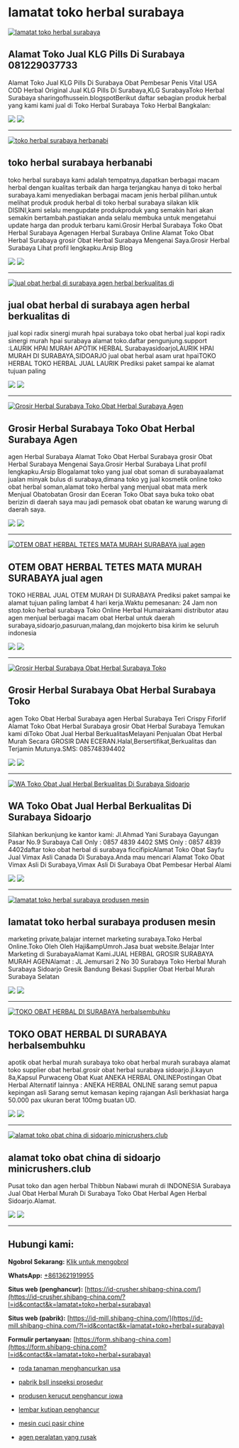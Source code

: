 # lamatat toko herbal surabaya

<a href="https://swt.shibang-china.com/?l=id&img&k=lamatat+toko+herbal+surabaya" target="_blank">![lamatat toko herbal surabaya](http://static.shibang-china.com/all-800x300/1461.jpg)</a>

## Alamat Toko Jual KLG Pills Di Surabaya 081229037733
Alamat Toko Jual KLG Pills Di Surabaya Obat Pembesar Penis Vital USA COD Herbal Original Jual KLG Pills Di Surabaya,KLG SurabayaToko Herbal Surabaya sharingofhussein.blogspotBerikut daftar sebagian produk herbal yang kami kami jual di Toko Herbal Surabaya Toko Herbal Bangkalan:


<a href="https://whatsapp.shibangsoft.com/WhatsApp.php" target="_blank" title="WhatsApp">![](http://static.shibang-china.com/icon/whatsapp.png)</a> <a href="https://swt.shibang-china.com/?l=id&icon&k=lamatat+toko+herbal+surabaya" target="_blank">![](http://static.shibang-china.com/icon/chat-id.png)</a>

---

<a href="https://swt.shibang-china.com/?l=id&img&k=lamatat+toko+herbal+surabaya" target="_blank">![toko herbal surabaya herbanabi](http://static.shibang-china.com/all-800x300/974.jpg)</a>

## toko herbal surabaya herbanabi
toko herbal surabaya kami adalah tempatnya,dapatkan berbagai macam herbal dengan kualitas terbaik dan harga terjangkau hanya di toko herbal surabaya.kami menyediakan berbagai macam jenis herbal pilihan.untuk melihat produk produk herbal di toko herbal surabaya silakan klik DISINI,kami selalu mengupdate produkproduk yang semakin hari akan semakin bertambah.pastiakan anda selalu membuka untuk mengetahui update harga dan produk terbaru kami.Grosir Herbal Surabaya Toko Obat Herbal Surabaya Agenagen Herbal Surabaya Online Alamat Toko Obat Herbal Surabaya grosir Obat Herbal Surabaya Mengenai Saya.Grosir Herbal Surabaya Lihat profil lengkapku.Arsip Blog


<a href="https://whatsapp.shibangsoft.com/WhatsApp.php" target="_blank" title="WhatsApp">![](http://static.shibang-china.com/icon/whatsapp.png)</a> <a href="https://swt.shibang-china.com/?l=id&icon&k=lamatat+toko+herbal+surabaya" target="_blank">![](http://static.shibang-china.com/icon/chat-id.png)</a>

---

<a href="https://swt.shibang-china.com/?l=id&img&k=lamatat+toko+herbal+surabaya" target="_blank">![jual obat herbal di surabaya agen herbal berkualitas di](http://static.shibang-china.com/all-800x300/1314.jpg)</a>

## jual obat herbal di surabaya agen herbal berkualitas di
jual kopi radix sinergi murah hpai surabaya toko obat herbal jual kopi radix sinergi murah hpai surabaya alamat toko.daftar pengunjung.support :LAURIK HPAI MURAH APOTIK HERBAL SurabayasidoarjoLAURIK HPAI MURAH DI SURABAYA,SIDOARJO jual obat herbal asam urat hpaiTOKO HERBAL TOKO HERBAL JUAL LAURIK Prediksi paket sampai ke alamat tujuan paling


<a href="https://whatsapp.shibangsoft.com/WhatsApp.php" target="_blank" title="WhatsApp">![](http://static.shibang-china.com/icon/whatsapp.png)</a> <a href="https://swt.shibang-china.com/?l=id&icon&k=lamatat+toko+herbal+surabaya" target="_blank">![](http://static.shibang-china.com/icon/chat-id.png)</a>

---

<a href="https://swt.shibang-china.com/?l=id&img&k=lamatat+toko+herbal+surabaya" target="_blank">![Grosir Herbal Surabaya Toko Obat Herbal Surabaya Agen](http://static.shibang-china.com/all-800x300/268.jpg)</a>

## Grosir Herbal Surabaya Toko Obat Herbal Surabaya Agen
agen Herbal Surabaya Alamat Toko Obat Herbal Surabaya grosir Obat Herbal Surabaya Mengenai Saya.Grosir Herbal Surabaya Lihat profil lengkapku.Arsip Blogalamat toko yang jual obat soman di surabayaalamat jualan minyak bulus di surabaya,dimana toko yg jual kosmetik online toko obat herbal soman,alamat toko herbal yang menjual obat mata merk Menjual Obatobatan Grosir dan Eceran Toko Obat saya buka toko obat berizin di daerah saya mau jadi pemasok obat obatan ke warung warung di daerah saya.


<a href="https://whatsapp.shibangsoft.com/WhatsApp.php" target="_blank" title="WhatsApp">![](http://static.shibang-china.com/icon/whatsapp.png)</a> <a href="https://swt.shibang-china.com/?l=id&icon&k=lamatat+toko+herbal+surabaya" target="_blank">![](http://static.shibang-china.com/icon/chat-id.png)</a>

---

<a href="https://swt.shibang-china.com/?l=id&img&k=lamatat+toko+herbal+surabaya" target="_blank">![OTEM OBAT HERBAL TETES MATA MURAH SURABAYA jual agen](http://static.shibang-china.com/all-800x300/1326.jpg)</a>

## OTEM OBAT HERBAL TETES MATA MURAH SURABAYA jual agen
TOKO HERBAL JUAL OTEM MURAH DI SURABAYA Prediksi paket sampai ke alamat tujuan paling lambat 4 hari kerja.Waktu pemesanan: 24 Jam non stop.toko herbal surabaya Toko Online Herbal Humairakami distributor atau agen menjual berbagai macam obat Herbal untuk daerah surabaya,sidoarjo,pasuruan,malang,dan mojokerto bisa kirim ke seluruh indonesia


<a href="https://whatsapp.shibangsoft.com/WhatsApp.php" target="_blank" title="WhatsApp">![](http://static.shibang-china.com/icon/whatsapp.png)</a> <a href="https://swt.shibang-china.com/?l=id&icon&k=lamatat+toko+herbal+surabaya" target="_blank">![](http://static.shibang-china.com/icon/chat-id.png)</a>

---

<a href="https://swt.shibang-china.com/?l=id&img&k=lamatat+toko+herbal+surabaya" target="_blank">![Grosir Herbal Surabaya Obat Herbal Surabaya Toko](http://static.shibang-china.com/all-800x300/870.jpg)</a>

## Grosir Herbal Surabaya Obat Herbal Surabaya Toko
agen Toko Obat Herbal Surabaya agen Herbal Surabaya Teri Crispy Fiforlif Alamat Toko Obat Herbal Surabaya grosir Obat Herbal Surabaya Temukan kami diToko Obat Jual Herbal BerkualitasMelayani Penjualan Obat Herbal Murah Secara GROSIR DAN ECERAN.Halal,Bersertifikat,Berkualitas dan Terjamin Mutunya.SMS: 085748394402


<a href="https://whatsapp.shibangsoft.com/WhatsApp.php" target="_blank" title="WhatsApp">![](http://static.shibang-china.com/icon/whatsapp.png)</a> <a href="https://swt.shibang-china.com/?l=id&icon&k=lamatat+toko+herbal+surabaya" target="_blank">![](http://static.shibang-china.com/icon/chat-id.png)</a>

---

<a href="https://swt.shibang-china.com/?l=id&img&k=lamatat+toko+herbal+surabaya" target="_blank">![WA Toko Obat Jual Herbal Berkualitas Di Surabaya Sidoarjo](http://static.shibang-china.com/all-800x300/974.jpg)</a>

## WA Toko Obat Jual Herbal Berkualitas Di Surabaya Sidoarjo
Silahkan berkunjung ke kantor kami: Jl.Ahmad Yani Surabaya Gayungan Pasar No.9 Surabaya Call Only : 0857 4839 4402 SMS Only : 0857 4839 4402daftar toko obat herbal di surabaya ficcifipicAlamat Toko Obat Sayfu Jual Vimax Asli Canada Di Surabaya.Anda mau mencari Alamat Toko Obat Vimax Asli Di Surabaya,Vimax Asli Di Surabaya Obat Pembesar Herbal Alami


<a href="https://whatsapp.shibangsoft.com/WhatsApp.php" target="_blank" title="WhatsApp">![](http://static.shibang-china.com/icon/whatsapp.png)</a> <a href="https://swt.shibang-china.com/?l=id&icon&k=lamatat+toko+herbal+surabaya" target="_blank">![](http://static.shibang-china.com/icon/chat-id.png)</a>

---

<a href="https://swt.shibang-china.com/?l=id&img&k=lamatat+toko+herbal+surabaya" target="_blank">![lamatat toko herbal surabaya produsen mesin](http://static.shibang-china.com/all-800x300/956.jpg)</a>

## lamatat toko herbal surabaya produsen mesin
marketing private,balajar internet marketing surabaya.Toko Herbal Online.Toko Oleh Oleh Haji&ampUmroh.Jasa buat website.Belajar Inter Marketing di SurabayaAlamat Kami.JUAL HERBAL GROSIR SURABAYA MURAH AGENAlamat : JL Jemursari 2 No 30 Surabaya Toko Herbal Murah Surabaya Sidoarjo Gresik Bandung Bekasi Supplier Obat Herbal Murah Surabaya Selatan


<a href="https://whatsapp.shibangsoft.com/WhatsApp.php" target="_blank" title="WhatsApp">![](http://static.shibang-china.com/icon/whatsapp.png)</a> <a href="https://swt.shibang-china.com/?l=id&icon&k=lamatat+toko+herbal+surabaya" target="_blank">![](http://static.shibang-china.com/icon/chat-id.png)</a>

---

<a href="https://swt.shibang-china.com/?l=id&img&k=lamatat+toko+herbal+surabaya" target="_blank">![TOKO OBAT HERBAL DI SURABAYA herbalsembuhku](http://static.shibang-china.com/all-800x300/283.jpg)</a>

## TOKO OBAT HERBAL DI SURABAYA herbalsembuhku
apotik obat herbal murah surabaya toko obat herbal murah surabaya alamat toko supplier obat herbal.grosir obat herbal surabaya sidoarjo.jl.kayun 8a,Kapsul Purwaceng Obat Kuat ANEKA HERBAL ONLINEPostingan Obat Herbal Alternatif lainnya : ANEKA HERBAL ONLINE sarang semut papua kepingan asli Sarang semut kemasan keping rajangan Asli berkhasiat harga 50.000 pax ukuran berat 100mg buatan UD.


<a href="https://whatsapp.shibangsoft.com/WhatsApp.php" target="_blank" title="WhatsApp">![](http://static.shibang-china.com/icon/whatsapp.png)</a> <a href="https://swt.shibang-china.com/?l=id&icon&k=lamatat+toko+herbal+surabaya" target="_blank">![](http://static.shibang-china.com/icon/chat-id.png)</a>

---

<a href="https://swt.shibang-china.com/?l=id&img&k=lamatat+toko+herbal+surabaya" target="_blank">![alamat toko obat china di sidoarjo minicrushers.club](http://static.shibang-china.com/all-800x300/136.jpg)</a>

## alamat toko obat china di sidoarjo minicrushers.club
Pusat toko dan agen herbal Thibbun Nabawi murah di INDONESIA Surabaya Jual Obat Herbal Murah Di Surabaya Toko Obat Herbal Agen Herbal Sidoarjo.Alamat.

<a href="https://whatsapp.shibangsoft.com/WhatsApp.php" target="_blank" title="WhatsApp">![](http://static.shibang-china.com/icon/whatsapp.png)</a> <a href="https://swt.shibang-china.com/?l=id&icon&k=lamatat+toko+herbal+surabaya" target="_blank">![](http://static.shibang-china.com/icon/chat-id.png)</a>

---
## Hubungi kami:

**Ngobrol Sekarang:** [Klik untuk mengobrol](https://swt.shibang-china.com?l=id&contact&k=lamatat+toko+herbal+surabaya)

**WhatsApp:**  [+8613621919955](https://whatsapp.shibangsoft.com/WhatsApp.php)

**Situs web (penghancur):** [https://id-crusher.shibang-china.com/](https://id-crusher.shibang-china.com/?l=id&contact&k=lamatat+toko+herbal+surabaya)

**Situs web (pabrik):** [https://id-mill.shibang-china.com/](https://id-mill.shibang-china.com/?l=id&contact&k=lamatat+toko+herbal+surabaya)

**Formulir pertanyaan:** [https://form.shibang-china.com](https://form.shibang-china.com?l=id&contact&k=lamatat+toko+herbal+surabaya)

* [roda tanaman menghancurkan usa](../32/roda%20tanaman%20menghancurkan%20usa.md)

* [pabrik bsll inspeksi prosedur](../32/pabrik%20bsll%20inspeksi%20prosedur.md)

* [produsen kerucut penghancur iowa](../32/produsen%20kerucut%20penghancur%20iowa.md)

* [lembar kutipan penghancur](../32/lembar%20kutipan%20penghancur.md)

* [mesin cuci pasir chine](../34/mesin%20cuci%20pasir%20chine.md)

* [agen peralatan yang rusak](../34/agen%20peralatan%20yang%20rusak.md)